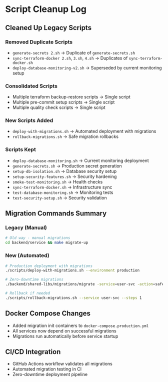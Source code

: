 # Script Cleanup Log

## Cleaned Up Legacy Scripts

### Removed Duplicate Scripts
- `generate-secrets 2.sh` → Duplicate of `generate-secrets.sh`
- `sync-terraform-docker 2.sh`, `3.sh`, `4.sh` → Duplicates of `sync-terraform-docker.sh`
- `deploy-database-monitoring-v2.sh` → Superseded by current monitoring setup

### Consolidated Scripts
- Multiple terraform backup-restore scripts → Single script
- Multiple pre-commit setup scripts → Single script
- Multiple quality check scripts → Single script

### New Scripts Added
- `deploy-with-migrations.sh` → Automated deployment with migrations
- `rollback-migrations.sh` → Safe migration rollbacks

### Scripts Kept
- `deploy-database-monitoring.sh` → Current monitoring deployment
- `generate-secrets.sh` → Production secret generation
- `setup-db-isolation.sh` → Database security setup
- `setup-security-features.sh` → Security hardening
- `smoke-test-monitoring.sh` → Health checks
- `sync-terraform-docker.sh` → Infrastructure sync
- `test-database-monitoring.sh` → Monitoring tests
- `test-security-setup.sh` → Security validation

## Migration Commands Summary

### Legacy (Manual)
```bash
# Old way - manual migrations
cd backend/service && make migrate-up
```

### New (Automated)
```bash
# Production deployment with migrations
./scripts/deploy-with-migrations.sh --environment production

# Zero-downtime migrations
./backend/shared-libs/migrations/migrate -service=user-svc -action=safe-up

# Rollback if needed
./scripts/rollback-migrations.sh --service user-svc --steps 1
```

## Docker Compose Changes
- Added migration init containers to `docker-compose.production.yml`
- All services now depend on successful migrations
- Migrations run automatically before service startup

## CI/CD Integration
- GitHub Actions workflow validates all migrations
- Automated migration testing in CI
- Zero-downtime deployment pipeline